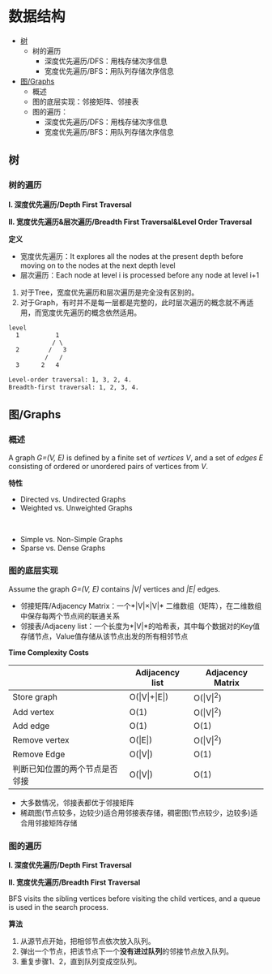 # 数据结构

- [树](#树20230909)
  - 树的遍历 
    - 深度优先遍历/DFS：用栈存储次序信息
    - 宽度优先遍历/BFS：用队列存储次序信息
- [图/Graphs](#图20230909)
  - 概述
  - 图的底层实现：邻接矩阵、邻接表
  - 图的遍历：
    - 深度优先遍历/DFS：用栈存储次序信息
    - 宽度优先遍历/BFS：用队列存储次序信息

## 树 <a name = "树20230909">

### 树的遍历

**I. 深度优先遍历/Depth First Traversal**

**II. 宽度优先遍历&层次遍历/Breadth First Traversal&Level Order Traversal**

**定义**

- 宽度优先遍历：It explores all the nodes at the present depth before moving on to the nodes at the next depth level
- 层次遍历：Each node at level i is processed before any node at level i+1

1) 对于Tree，宽度优先遍历和层次遍历是完全没有区别的。
2) 对于Graph，有时并不是每一层都是完整的，此时层次遍历的概念就不再适用，而宽度优先遍历的概念依然适用。

```html
level
  1          1
            / \
  2        /   3
          /   /
  3      2   4

Level-order traversal: 1, 3, 2, 4.
Breadth-first traversal: 1, 2, 3, 4.
```

## 图/Graphs <a name = "图20230909">

### 概述

A graph *G=(V, E)* is defined by a finite set of *vertices V*, and a set of *edges E* consisting of ordered or unordered pairs of vertices from *V*. 

**特性**

- Directed vs. Undirected Graphs
- Weighted vs. Unweighted Graphs
<br>

- Simple vs. Non-Simple Graphs
- Sparse vs. Dense Graphs

### 图的底层实现

Assume the graph *G=(V, E)* contains *|V|* vertices and *|E|* edges.
- 邻接矩阵/Adjacency Matrix：一个*|V|×|V|* 二维数组（矩阵），在二维数组中保存每两个节点间的联通关系
- 邻接表/Adjaceny list：一个长度为*|V|*的哈希表，其中每个数据对的Key值存储节点，Value值存储从该节点出发的所有相邻节点

**Time Complexity Costs**

|   |Adijacency list|Adjacency Matrix|
|---|---|---|
|Store graph|O(\|V\|+\|E\|)|O(\|V\|<sup>2</sup>)|
|Add vertex|O(1)|O(\|V\|<sup>2</sup>)|
|Add edge|O(1)|O(1)|
|Remove vertex|O(\|E\|)|O(\|V\|<sup>2</sup>)|
|Remove Edge|O(\|V\|)|O(1)|
|判断已知位置的两个节点是否邻接|O(\|V\|)|O(1)|

- 大多数情况，邻接表都优于邻接矩阵
- 稀疏图(节点较多，边较少)适合用邻接表存储，稠密图(节点较少，边较多)适合用邻接矩阵存储

### 图的遍历

**I. 深度优先遍历/Depth First Traversal**

**II. 宽度优先遍历/Breadth First Traversal**

BFS visits the sibling vertices before visiting the child vertices, and a queue is used in the search process.

**算法**

1. 从源节点开始，把相邻节点依次放入队列。
2. 弹出一个节点，把该节点下一个**没有进过队列**的邻接节点放入队列。
3. 重复步骤1、2，直到队列变成空队列。







